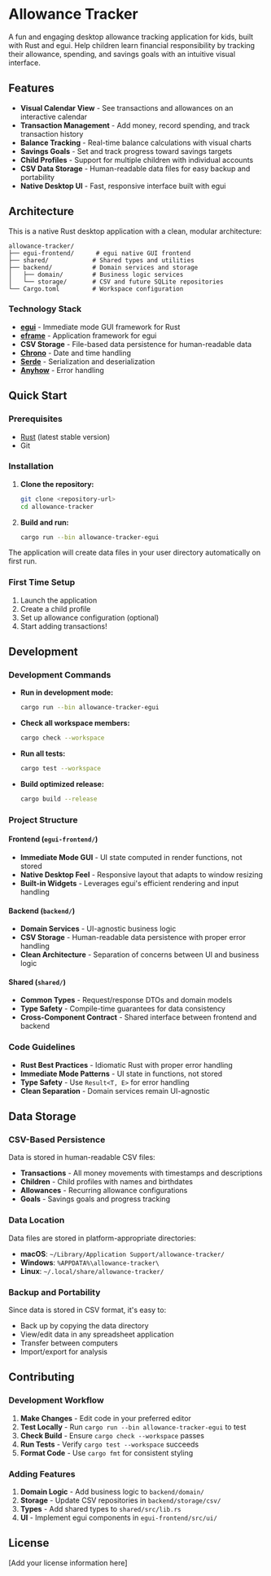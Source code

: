 # Allowance Tracker

A fun and engaging desktop allowance tracking application for kids, built with Rust and egui. Help children learn financial responsibility by tracking their allowance, spending, and savings goals with an intuitive visual interface.

## Features

- **Visual Calendar View** - See transactions and allowances on an interactive calendar
- **Transaction Management** - Add money, record spending, and track transaction history
- **Balance Tracking** - Real-time balance calculations with visual charts
- **Savings Goals** - Set and track progress toward savings targets
- **Child Profiles** - Support for multiple children with individual accounts
- **CSV Data Storage** - Human-readable data files for easy backup and portability
- **Native Desktop UI** - Fast, responsive interface built with egui

## Architecture

This is a native Rust desktop application with a clean, modular architecture:

```
allowance-tracker/
├── egui-frontend/      # egui native GUI frontend
├── shared/            # Shared types and utilities  
├── backend/           # Domain services and storage
│   ├── domain/        # Business logic services
│   └── storage/       # CSV and future SQLite repositories
└── Cargo.toml         # Workspace configuration
```

### Technology Stack

- **[egui](https://github.com/emilk/egui)** - Immediate mode GUI framework for Rust
- **[eframe](https://github.com/emilk/egui/tree/master/crates/eframe)** - Application framework for egui
- **CSV Storage** - File-based data persistence for human-readable data
- **[Chrono](https://github.com/chronotope/chrono)** - Date and time handling
- **[Serde](https://github.com/serde-rs/serde)** - Serialization and deserialization
- **[Anyhow](https://github.com/dtolnay/anyhow)** - Error handling

## Quick Start

### Prerequisites

- [Rust](https://rustup.rs/) (latest stable version)
- Git

### Installation

1. **Clone the repository:**
   ```bash
   git clone <repository-url>
   cd allowance-tracker
   ```

2. **Build and run:**
   ```bash
   cargo run --bin allowance-tracker-egui
   ```

The application will create data files in your user directory automatically on first run.

### First Time Setup

1. Launch the application
2. Create a child profile
3. Set up allowance configuration (optional)
4. Start adding transactions!

## Development

### Development Commands

- **Run in development mode:**
  ```bash
  cargo run --bin allowance-tracker-egui
  ```

- **Check all workspace members:**
  ```bash
  cargo check --workspace
  ```

- **Run all tests:**
  ```bash
  cargo test --workspace
  ```

- **Build optimized release:**
  ```bash
  cargo build --release
  ```

### Project Structure

#### Frontend (`egui-frontend/`)
- **Immediate Mode GUI** - UI state computed in render functions, not stored
- **Native Desktop Feel** - Responsive layout that adapts to window resizing
- **Built-in Widgets** - Leverages egui's efficient rendering and input handling

#### Backend (`backend/`)
- **Domain Services** - UI-agnostic business logic
- **CSV Storage** - Human-readable data persistence with proper error handling
- **Clean Architecture** - Separation of concerns between UI and business logic

#### Shared (`shared/`)
- **Common Types** - Request/response DTOs and domain models
- **Type Safety** - Compile-time guarantees for data consistency
- **Cross-Component Contract** - Shared interface between frontend and backend

### Code Guidelines

- **Rust Best Practices** - Idiomatic Rust with proper error handling
- **Immediate Mode Patterns** - UI state in functions, not stored
- **Type Safety** - Use `Result<T, E>` for error handling
- **Clean Separation** - Domain services remain UI-agnostic

## Data Storage

### CSV-Based Persistence

Data is stored in human-readable CSV files:

- **Transactions** - All money movements with timestamps and descriptions
- **Children** - Child profiles with names and birthdates  
- **Allowances** - Recurring allowance configurations
- **Goals** - Savings goals and progress tracking

### Data Location

Data files are stored in platform-appropriate directories:
- **macOS**: `~/Library/Application Support/allowance-tracker/`
- **Windows**: `%APPDATA%\allowance-tracker\`
- **Linux**: `~/.local/share/allowance-tracker/`

### Backup and Portability

Since data is stored in CSV format, it's easy to:
- Back up by copying the data directory
- View/edit data in any spreadsheet application
- Transfer between computers
- Import/export for analysis

## Contributing

### Development Workflow

1. **Make Changes** - Edit code in your preferred editor
2. **Test Locally** - Run `cargo run --bin allowance-tracker-egui` to test
3. **Check Build** - Ensure `cargo check --workspace` passes
4. **Run Tests** - Verify `cargo test --workspace` succeeds
5. **Format Code** - Use `cargo fmt` for consistent styling

### Adding Features

1. **Domain Logic** - Add business logic to `backend/domain/`
2. **Storage** - Update CSV repositories in `backend/storage/csv/` 
3. **Types** - Add shared types to `shared/src/lib.rs`
4. **UI** - Implement egui components in `egui-frontend/src/ui/`

## License

[Add your license information here]
